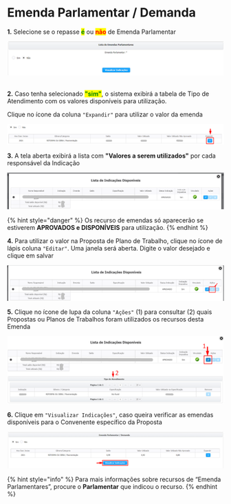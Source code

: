 # Emenda Parlamentar / Demanda

**1.** Selecione se o repasse <mark style="color:green;">**é**</mark> ou <mark style="color:red;">**não**</mark> de Emenda Parlamentar

![](<../../../../.gitbook/assets/image (80) (1).png>)

\
**2.** Caso tenha selecionado <mark style="color:green;">**"sim"**</mark>, o sistema exibirá a tabela de Tipo de Atendimento com os valores disponíveis para utilização.

Clique no ícone da coluna `"Expandir"` para utilizar o valor da emenda

![](<../../../../.gitbook/assets/image (539).png>)

**3.** A tela aberta exibirá a lista com **"Valores a serem utilizados"** por cada responsável da Indicação

![](<../../../../.gitbook/assets/image (39).png>)

{% hint style="danger" %}
Os recurso de emendas só aparecerão se estiverem **APROVADOS e DISPONÍVEIS** para utilização.&#x20;
{% endhint %}


**4.** Para utilizar o valor na Proposta de Plano de Trabalho, clique no ícone de lápis coluna `"Editar"`. Uma janela será aberta. Digite o valor desejado e clique em salvar

![](<../../../../.gitbook/assets/image (432).png>)

**5.** Clique no ícone de lupa da coluna `"Ações"` (1) para consultar (2) quais Propostas ou Planos de Trabalhos foram utilizados os recursos desta Emenda

![](<../../../../.gitbook/assets/image (508).png>)

**6.** Clique em `"Visualizar Indicações"`, caso queira verificar as emendas disponíveis para o Convenente específico da Proposta

![](<../../../../.gitbook/assets/image (70).png>)

{% hint style="info" %}
Para mais informações sobre recursos de “Emenda Parlamentares”, procure o **Parlamentar** que indicou o recurso.
{% endhint %}
